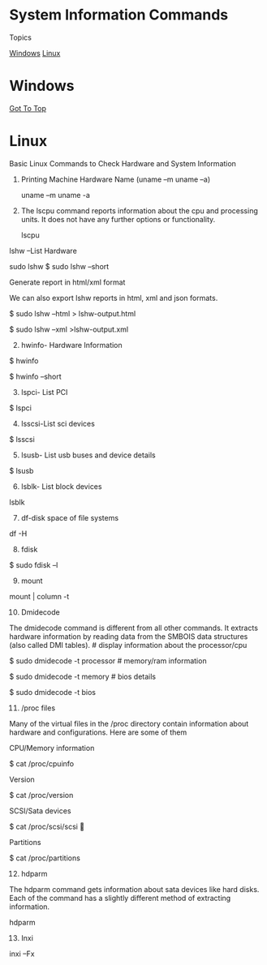 # System Information Commands


<a name="top"></a>
Topics

  [Windows](#windows)
  [Linux](#linux)
  
  
  
  
  
  
  # Windows
  
  
  
  [Got To Top](#top)
  <a name=""></a>
  # Linux
  
  
Basic Linux Commands to Check Hardware and System Information

1. Printing Machine Hardware Name (uname –m uname –a)

    uname –m
    uname -a


2. The lscpu command reports information about the cpu and processing units. It does not have any further options or functionality.
 
    lscpu
  
  
  lshw –List Hardware
  
  sudo lshw $ sudo lshw –short
  
  
  Generate report in html/xml format

We can also export lshw reports in html, xml and json formats.

$ sudo lshw –html > lshw-output.html

$ sudo lshw –xml >lshw-output.xml


2. hwinfo- Hardware Information

$ hwinfo

$ hwinfo –short


3. lspci- List PCI

$ lspci



4. lsscsi-List sci devices

$ lsscsi


5. lsusb- List usb buses and device details


$ lsusb

6. lsblk- List block devices

lsblk

7. df-disk space of file systems

df -H



8. fdisk

$ sudo fdisk –l


9. mount


 mount | column -t
 
 
 
10. Dmidecode

The dmidecode command is different from all other commands. It extracts hardware information by reading data from the SMBOIS data structures (also called DMI tables). # display information about the processor/cpu


$ sudo dmidecode -t processor # memory/ram information

$ sudo dmidecode -t memory # bios details

$ sudo dmidecode -t bios


11. /proc files

Many of the virtual files in the /proc directory contain information about hardware and configurations. Here are some of them


CPU/Memory information

$ cat /proc/cpuinfo

Version

$ cat /proc/version

SCSI/Sata devices

$ cat /proc/scsi/scsi 

Partitions

$ cat /proc/partitions



12. hdparm

The hdparm command gets information about sata devices like hard disks. Each of the command has a slightly different method of extracting information.


hdparm


13. Inxi

inxi –Fx




























  
  
  
  
  
  
  
  
  
  
  
  
  
  
  
  
  
